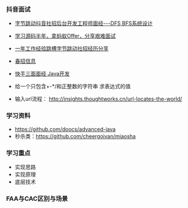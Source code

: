 ### 抖音面试
- [字节跳动抖音社招后台开发工程师面经---DFS,BFS系统设计](https://www.jianshu.com/p/b9dea1ca51df)
- [学习源码半年，拿蚂蚁Offer，分享艰难面试](https://www.jianshu.com/p/11578fd6e272)
- [一年工作经验跳槽字节跳动社招经历分享](https://www.nowcoder.com/discuss/336659)
- [春招信息](https://www.nowcoder.com/discuss/186528?type=2)
- [快手三面面经 Java开发](https://www.nowcoder.com/discuss/368022?type=2)
- 给一个只包含+-*/和正整数的字符串  求表达式的值

- 输入url流程： http://insights.thoughtworks.cn/url-locates-the-world/

### 学习资料

- https://github.com/doocs/advanced-java
- 秒杀类：https://github.com/cheergoivan/miaosha

### 学习重点

- 实现思路
- 实现原理
- 底层技术

### FAA与CAC区别与场景

